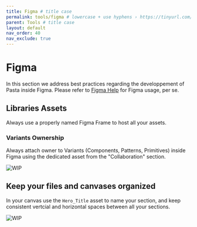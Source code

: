 ```yaml
---
title: Figma # title case
permalink: tools/figma # lowercase + use hyphens › https://tinyurl.com/27kmc4rb
parent: Tools # title case
layout: default
nav_order: 40
nav_exclude: true
---
```


# Figma

In this section we address best practices regarding the developpement of Pasta inside Figma. Please refer to [Figma Help](https://help.figma.com/) for Figma usage, per se.

## Libraries Assets

Always use a properly named Figma Frame to host all your assets.




### Variants Ownership

Always attach owner to Variants (Components, Patterns, Primitives) inside Figma using the dedicated asset from the "Collaboration" section.

![WIP]({{site.baseurl}}/assets/images/YPL-DOC-FigmaVariantsOwnership.gif)

## Keep your files and canvases organized

In your canvas use the `Hero_Title` asset to name your section, and keep consistent vertcial and horizontal spaces between all your sections.

![WIP]({{site.baseurl}}/assets/images/YPL-DOC-FigmaKeepItClean.gif)
